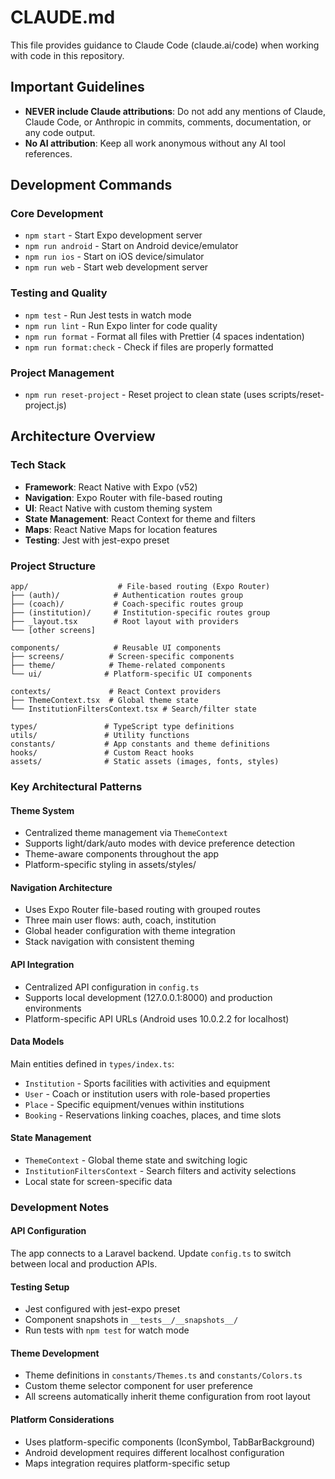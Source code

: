 # CLAUDE.md

This file provides guidance to Claude Code (claude.ai/code) when working with code in this repository.

## Important Guidelines

-   **NEVER include Claude attributions**: Do not add any mentions of Claude, Claude Code, or Anthropic in commits, comments, documentation, or any code output.
-   **No AI attribution**: Keep all work anonymous without any AI tool references.

## Development Commands

### Core Development

- `npm start` - Start Expo development server
- `npm run android` - Start on Android device/emulator
- `npm run ios` - Start on iOS device/simulator
- `npm run web` - Start web development server

### Testing and Quality

- `npm test` - Run Jest tests in watch mode
- `npm run lint` - Run Expo linter for code quality
- `npm run format` - Format all files with Prettier (4 spaces indentation)
- `npm run format:check` - Check if files are properly formatted

### Project Management

- `npm run reset-project` - Reset project to clean state (uses scripts/reset-project.js)

## Architecture Overview

### Tech Stack

- **Framework**: React Native with Expo (v52)
- **Navigation**: Expo Router with file-based routing
- **UI**: React Native with custom theming system
- **State Management**: React Context for theme and filters
- **Maps**: React Native Maps for location features
- **Testing**: Jest with jest-expo preset

### Project Structure

```
app/                    # File-based routing (Expo Router)
├── (auth)/            # Authentication routes group
├── (coach)/           # Coach-specific routes group
├── (institution)/     # Institution-specific routes group
├── _layout.tsx        # Root layout with providers
└── [other screens]

components/            # Reusable UI components
├── screens/          # Screen-specific components
├── theme/            # Theme-related components
└── ui/              # Platform-specific UI components

contexts/             # React Context providers
├── ThemeContext.tsx  # Global theme state
└── InstitutionFiltersContext.tsx # Search/filter state

types/               # TypeScript type definitions
utils/               # Utility functions
constants/           # App constants and theme definitions
hooks/               # Custom React hooks
assets/              # Static assets (images, fonts, styles)
```

### Key Architectural Patterns

#### Theme System

- Centralized theme management via `ThemeContext`
- Supports light/dark/auto modes with device preference detection
- Theme-aware components throughout the app
- Platform-specific styling in assets/styles/

#### Navigation Architecture

- Uses Expo Router file-based routing with grouped routes
- Three main user flows: auth, coach, institution
- Global header configuration with theme integration
- Stack navigation with consistent theming

#### API Integration

- Centralized API configuration in `config.ts`
- Supports local development (127.0.0.1:8000) and production environments
- Platform-specific API URLs (Android uses 10.0.2.2 for localhost)

#### Data Models

Main entities defined in `types/index.ts`:

- `Institution` - Sports facilities with activities and equipment
- `User` - Coach or institution users with role-based properties
- `Place` - Specific equipment/venues within institutions
- `Booking` - Reservations linking coaches, places, and time slots

#### State Management

- `ThemeContext` - Global theme state and switching logic
- `InstitutionFiltersContext` - Search filters and activity selections
- Local state for screen-specific data

### Development Notes

#### API Configuration

The app connects to a Laravel backend. Update `config.ts` to switch between local and production APIs.

#### Testing Setup

- Jest configured with jest-expo preset
- Component snapshots in `__tests__/__snapshots__/`
- Run tests with `npm test` for watch mode

#### Theme Development

- Theme definitions in `constants/Themes.ts` and `constants/Colors.ts`
- Custom theme selector component for user preference
- All screens automatically inherit theme configuration from root layout

#### Platform Considerations

- Uses platform-specific components (IconSymbol, TabBarBackground)
- Android development requires different localhost configuration
- Maps integration requires platform-specific setup
